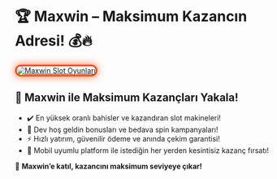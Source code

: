<h1>🏆 Maxwin – Maksimum Kazancın Adresi! 💰🔥</h1>

<a href="https://maxwin441.com/" title="Maxwin Slot Oyunları">
  <img src="https://i.ibb.co/BtMhhf6/g-venligiris.jpg" alt="Maxwin Slot Oyunları" style="max-width: 100%; border: 3px solid #ff4500; border-radius: 15px; box-shadow: 0px 0px 15px rgba(255, 69, 0, 0.8);">
</a>

<h2>🚀 Maxwin ile Maksimum Kazançları Yakala!</h2>
<ul>
  <li>✔️ En yüksek oranlı bahisler ve kazandıran slot makineleri!</li>
  <li>🎁 Dev hoş geldin bonusları ve bedava spin kampanyaları!</li>
  <li>⚡️ Hızlı yatırım, güvenilir ödeme ve anında çekim garantisi!</li>
  <li>📱 Mobil uyumlu platform ile istediğin her yerden kesintisiz kazanç fırsatı!</li>
</ul>

<p>💎 <strong>Maxwin’e katıl, kazancını maksimum seviyeye çıkar!</strong></p>

<meta name="description" content="Maxwin ile maksimum kazanç seni bekliyor! Yüksek oranlar, özel bonuslar ve anlık ödemelerle hemen kazanmaya başla!">
